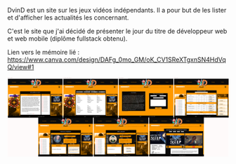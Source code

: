 DvinD est un site sur les jeux vidéos indépendants. Il a pour but de les lister et d'afficher les actualités les concernant.

C'est le site que j'ai décidé de présenter le jour du titre de développeur web et web mobile (diplôme fullstack obtenu).

Lien vers le mémoire lié : https://www.canva.com/design/DAFg_0mo_GM/oK_CV1SReXTgxnSN4HdVqQ/view#1

<img src="./Conception/Maquette.png" > 

